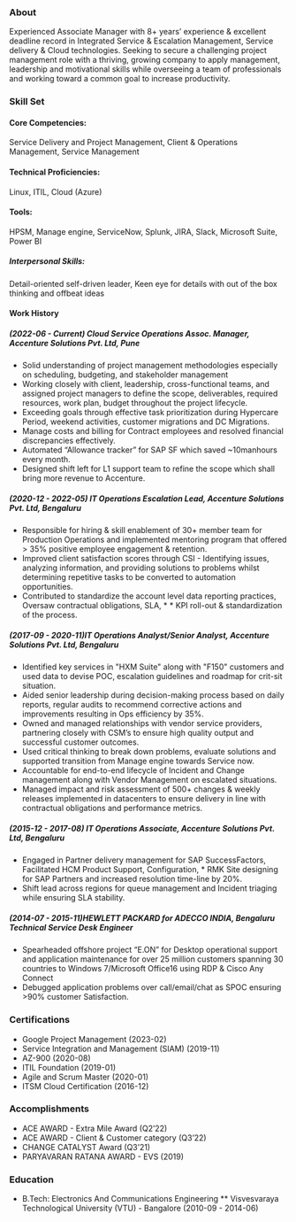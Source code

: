 
### About
Experienced Associate Manager with 8+ years’ experience & excellent deadline record in Integrated Service & Escalation Management, Service delivery & Cloud technologies. Seeking to secure a challenging project management role with a thriving, growing company to apply management, leadership and motivational skills while overseeing a team of professionals and working toward a common goal to increase productivity.

### Skill Set
#### Core Competencies:
Service Delivery and Project Management, Client & Operations Management, Service Management
#### Technical Proficiencies: 
Linux, ITIL, Cloud (Azure)
#### Tools: 
HPSM, Manage engine, ServiceNow, Splunk, JIRA, Slack, Microsoft Suite, Power BI
##### Interpersonal Skills: 
Detail-oriented self-driven leader, Keen eye for details with out of the box thinking and offbeat ideas

#### Work History

##### (2022-06 - Current) Cloud Service Operations Assoc. Manager, Accenture Solutions Pvt. Ltd, Pune


* Solid understanding of project management methodologies especially on scheduling, budgeting, and stakeholder management
* Working closely with client, leadership, cross-functional teams, and assigned project managers to define the scope, deliverables, required resources, work plan, budget throughout the project lifecycle.
* Exceeding goals through effective task prioritization during Hypercare Period, weekend activities, customer migrations and DC Migrations.
* Manage costs and billing for Contract employees and resolved financial discrepancies effectively.
* Automated “Allowance tracker” for SAP SF which saved ~10manhours every month.
* Designed shift left for L1 support team to refine the scope which shall bring more revenue to Accenture.

##### (2020-12 - 2022-05) IT Operations Escalation Lead, Accenture Solutions Pvt. Ltd, Bengaluru


* Responsible for hiring & skill enablement of 30+ member team for Production Operations and implemented mentoring program that offered > 35% positive employee engagement & retention.
* Improved client satisfaction scores through CSI - Identifying issues, analyzing information, and providing solutions to problems whilst determining repetitive tasks to be converted to automation opportunities.
* Contributed to standardize the account level data reporting practices, Oversaw contractual obligations, SLA, * * KPI roll-out & standardization of the process.

##### (2017-09 - 2020-11)IT Operations Analyst/Senior Analyst, Accenture Solutions Pvt. Ltd, Bengaluru

* Identified key services in "HXM Suite" along with "F150" customers and used data to devise POC, escalation guidelines and roadmap for crit-sit situation.
* Aided senior leadership during decision-making process based on daily reports, regular audits to recommend corrective actions and improvements resulting in Ops efficiency by 35%.
* Owned and managed relationships with vendor service providers, partnering closely with CSM’s to ensure high quality output and successful customer outcomes.
* Used critical thinking to break down problems, evaluate solutions and supported transition from Manage engine towards Service now.
* Accountable for end-to-end lifecycle of Incident and Change management along with Vendor Management on escalated situations.
* Managed impact and risk assessment of 500+ changes & weekly releases implemented in datacenters to ensure delivery in line with contractual obligations and performance metrics.

##### (2015-12 - 2017-08) IT Operations Associate, Accenture Solutions Pvt. Ltd, Bengaluru

* Engaged in Partner delivery management for SAP SuccessFactors, Facilitated HCM Product Support, Configuration, * RMK Site designing for SAP Partners and increased resolution time-line by 20%.
* Shift lead across regions for queue management and Incident triaging while ensuring SLA stability.

##### (2014-07 - 2015-11)HEWLETT PACKARD for ADECCO INDIA, Bengaluru <br> Technical Service Desk Engineer

* Spearheaded offshore project “E.ON” for Desktop operational support and application maintenance for over 25 million customers spanning 30 countries to Windows 7/Microsoft Office16 using RDP & Cisco Any Connect
* Debugged application problems over call/email/chat as SPOC ensuring >90% customer Satisfaction.

### Certifications
* Google Project Management (2023-02)
* Service Integration and Management (SIAM) (2019-11)
* AZ-900 (2020-08)
* ITIL Foundation (2019-01)
* Agile and Scrum Master (2020-01)
* ITSM Cloud Certification (2016-12)

### Accomplishments
* ACE AWARD - Extra Mile Award (Q2’22)
* ACE AWARD - Client & Customer category (Q3’22)
* CHANGE CATALYST Award (Q3’21)
* PARYAVARAN RATANA AWARD - EVS (2019)

### Education
* B.Tech: Electronics And Communications Engineering
**  Visvesvaraya Technological University (VTU) - Bangalore (2010-09 - 2014-06)
